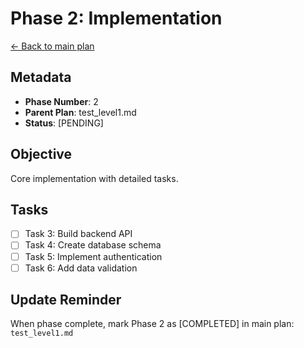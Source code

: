 # Phase 2: Implementation

[← Back to main plan](test_level1.md)

## Metadata
- **Phase Number**: 2
- **Parent Plan**: test_level1.md
- **Status**: [PENDING]

## Objective
Core implementation with detailed tasks.

## Tasks

- [ ] Task 3: Build backend API
- [ ] Task 4: Create database schema
- [ ] Task 5: Implement authentication
- [ ] Task 6: Add data validation

## Update Reminder
When phase complete, mark Phase 2 as [COMPLETED] in main plan: `test_level1.md`

